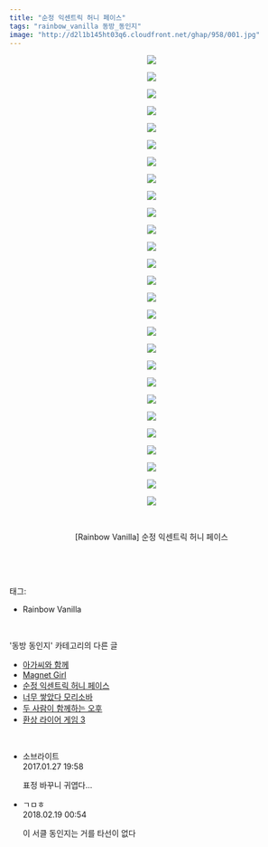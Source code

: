 ```yaml
---
title: "순정 익센트릭 허니 페이스"
tags: "rainbow_vanilla 동방_동인지"
image: "http://d2l1b145ht03q6.cloudfront.net/ghap/958/001.jpg"
---
```

<div class="article">
<p style="text-align: center; clear: none; float: none;"><img src="{{ site.imgserver1 }}/ghap/958/001.jpg"/></p>
<p style="text-align: center; clear: none; float: none;"><img src="{{ site.imgserver1 }}/ghap/958/002.jpg"/></p>
<p style="text-align: center; clear: none; float: none;"><img src="{{ site.imgserver1 }}/ghap/958/003.jpg"/></p>
<p style="text-align: center; clear: none; float: none;"><img src="{{ site.imgserver1 }}/ghap/958/004.jpg"/></p>
<p style="text-align: center; clear: none; float: none;"><img src="{{ site.imgserver1 }}/ghap/958/005.jpg"/></p>
<p style="text-align: center; clear: none; float: none;"><img src="{{ site.imgserver1 }}/ghap/958/006.jpg"/></p>
<p style="text-align: center; clear: none; float: none;"><img src="{{ site.imgserver1 }}/ghap/958/007.jpg"/></p>
<p style="text-align: center; clear: none; float: none;"><img src="{{ site.imgserver1 }}/ghap/958/008.jpg"/></p>
<p style="text-align: center; clear: none; float: none;"><img src="{{ site.imgserver1 }}/ghap/958/009.jpg"/></p>
<p style="text-align: center; clear: none; float: none;"><img src="{{ site.imgserver1 }}/ghap/958/010.jpg"/></p>
<p style="text-align: center; clear: none; float: none;"><img src="{{ site.imgserver1 }}/ghap/958/011.jpg"/></p>
<p style="text-align: center; clear: none; float: none;"><img src="{{ site.imgserver1 }}/ghap/958/012.jpg"/></p>
<p style="text-align: center; clear: none; float: none;"><img src="{{ site.imgserver1 }}/ghap/958/013.jpg"/></p>
<p style="text-align: center; clear: none; float: none;"><img src="{{ site.imgserver1 }}/ghap/958/014.jpg"/></p>
<p style="text-align: center; clear: none; float: none;"><img src="{{ site.imgserver1 }}/ghap/958/015.jpg"/></p>
<p style="text-align: center; clear: none; float: none;"><img src="{{ site.imgserver1 }}/ghap/958/016.jpg"/></p>
<p style="text-align: center; clear: none; float: none;"><img src="{{ site.imgserver1 }}/ghap/958/017.jpg"/></p>
<p style="text-align: center; clear: none; float: none;"><img src="{{ site.imgserver1 }}/ghap/958/018.jpg"/></p>
<p style="text-align: center; clear: none; float: none;"><img src="{{ site.imgserver1 }}/ghap/958/019.jpg"/></p>
<p style="text-align: center; clear: none; float: none;"><img src="{{ site.imgserver1 }}/ghap/958/020.jpg"/></p>
<p style="text-align: center; clear: none; float: none;"><img src="{{ site.imgserver1 }}/ghap/958/021.jpg"/></p>
<p style="text-align: center; clear: none; float: none;"><img src="{{ site.imgserver1 }}/ghap/958/022.jpg"/></p>
<p style="text-align: center; clear: none; float: none;"><img src="{{ site.imgserver1 }}/ghap/958/023.jpg"/></p>
<p style="text-align: center; clear: none; float: none;"><img src="{{ site.imgserver1 }}/ghap/958/024.jpg"/></p>
<p style="text-align: center; clear: none; float: none;"><img src="{{ site.imgserver1 }}/ghap/958/025.jpg"/></p>
<p style="text-align: center; clear: none; float: none;"><img src="{{ site.imgserver1 }}/ghap/958/026.jpg"/></p>
<p style="text-align: center; clear: none; float: none;"><img src="{{ site.imgserver1 }}/ghap/958/027.jpg"/></p>
<p style="text-align: center; clear: none; float: none;"><br/></p>
<p style="text-align: center; clear: none; float: none;">[Rainbow Vanilla] 순정 익센트릭 허니 페이스</p>
<p><br/></p>
</div><br/>
<div class="tagTrail">
<p>태그: </p>
<ul>
<li>Rainbow Vanilla</li>
</ul>
</div><br/>
<div class="another">
<p>'동방 동인지' 카테고리의 다른 글</p>
<ul>
<li><a href="/ghap_961">아가씨와 함께</a></li>
<li><a href="/ghap_959">Magnet Girl</a></li>
<li><a href="/ghap_958">순정 익센트릭 허니 페이스</a></li>
<li><a href="/ghap_957">너무 쌓았다 모리소바</a></li>
<li><a href="/ghap_956">두 사람이 함께하는 오후</a></li>
<li><a href="/ghap_955">환상 라이어 게임 3</a></li>
</ul>
</div><br/>
<div class="cb_module cb_fluid">
<div class="cb_wrt cb_profile">
<div class="comment">
<ul>
<li class="cb_thumb_off" id="comment14901634">
<div class="cb_comment_area">
<div class="cb_info_area">
<div class="cb_section">
<span class="cb_nick_name">소브라이트</span>
</div>
<div class="cb_section">
<span class="cb_date">2017.01.27 19:58 </span>
</div>
</div>
<div class="cb_dsc_comment">
<p class="cb_dsc">
											표정 바꾸니 귀엽다...
										</p>
</div>
</div></li>
<li class="cb_thumb_off" id="comment15202326">
<div class="cb_comment_area">
<div class="cb_info_area">
<div class="cb_section">
<span class="cb_nick_name">ㄱㅁㅎ</span>
</div>
<div class="cb_section">
<span class="cb_date">2018.02.19 00:54 </span>
</div>
</div>
<div class="cb_dsc_comment">
<p class="cb_dsc">
											이 서클 동인지는 거를 타선이 없다
										</p>
</div>
</div></li>
</ul>
</div>
</div><!-- commentList close -->
</div><br/>
